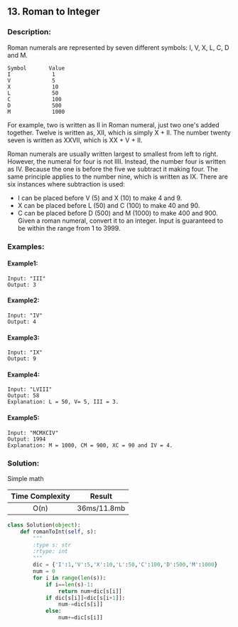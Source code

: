 ## 13. Roman to Integer ##
### Description: ###
Roman numerals are represented by seven different symbols: I, V, X, L, C, D and M.
```
Symbol       Value
I             1
V             5
X             10
L             50
C             100
D             500
M             1000
```
For example, two is written as II in Roman numeral, just two one's added together. Twelve is written as, XII, which is simply X + II. The number twenty seven is written as XXVII, which is XX + V + II.

Roman numerals are usually written largest to smallest from left to right. However, the numeral for four is not IIII. Instead, the number four is written as IV. Because the one is before the five we subtract it making four. The same principle applies to the number nine, which is written as IX. There are six instances where subtraction is used:
* I can be placed before V (5) and X (10) to make 4 and 9. 
* X can be placed before L (50) and C (100) to make 40 and 90. 
* C can be placed before D (500) and M (1000) to make 400 and 900.
Given a roman numeral, convert it to an integer. Input is guaranteed to be within the range from 1 to 3999.

### Examples: ###
#### Example1: ####
```
Input: "III"
Output: 3
```
#### Example2: ####
```
Input: "IV"
Output: 4
```
#### Example3: ####
```
Input: "IX"
Output: 9
```
#### Example4: ####
```
Input: "LVIII"
Output: 58
Explanation: L = 50, V= 5, III = 3.
```
#### Example5: ####
```
Input: "MCMXCIV"
Output: 1994
Explanation: M = 1000, CM = 900, XC = 90 and IV = 4.
```

### Solution: ###
Simple math

|Time Complexity|Result|
|:---:|:---:|
|O(n)|36ms/11.8mb|

```python
class Solution(object):
    def romanToInt(self, s):
        """
        :type s: str
        :rtype: int
        """
        dic = {'I':1,'V':5,'X':10,'L':50,'C':100,'D':500,'M':1000}
        num = 0
        for i in range(len(s)):
            if i==len(s)-1:
                return num+dic[s[i]]
            if dic[s[i]]<dic[s[i+1]]:
                num-=dic[s[i]]
            else:
                num+=dic[s[i]]
```
